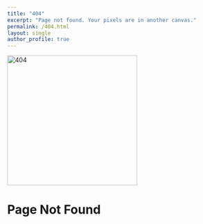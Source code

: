 ```yaml
---
title: "404"
excerpt: "Page not found. Your pixels are in another canvas."
permalink: /404.html
layout: single
author_profile: true
---
```

  
<img src="/assets/images/punch.jpg" width="300px" height="300px" title="404punch" alt="404"><br/>

# __Page Not Found__
